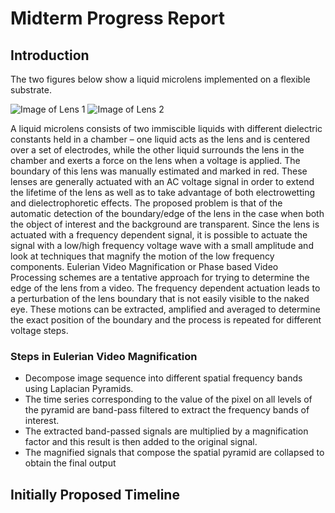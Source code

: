 # Midterm Progress Report
## Introduction
The two figures below show a liquid microlens implemented on a flexible substrate.

![Image of Lens 1](https://github.com/jayerfernandes/CS766/blob/master/prop_1.png?raw=true)
![Image of Lens 2](https://github.com/jayerfernandes/CS766/blob/master/prop_2.png?raw=true)

A liquid microlens consists of two immiscible liquids with different dielectric constants held in a chamber – one liquid acts as the lens and is centered over a set of electrodes, while the other liquid surrounds the lens in the chamber and exerts a force on the lens when a voltage is applied. The boundary of this lens was manually estimated and marked in red. These lenses are generally actuated with an AC voltage signal in order to extend the lifetime of the lens as well as to take advantage of both electrowetting and dielectrophoretic effects.
The proposed problem is that of the automatic detection of the boundary/edge of the lens in the case when both the object of interest and the background are transparent.
Since the lens is actuated with a frequency dependent signal, it is possible to actuate the signal with a low/high frequency voltage wave with a small amplitude and look at techniques that magnify the motion of the low frequency components. Eulerian Video Magnification or Phase based Video Processing schemes are a tentative approach for trying to determine the edge of the lens from a video. The frequency dependent actuation leads to a perturbation of the lens boundary that is not easily visible to the naked eye. These motions can be extracted, amplified and averaged to determine the exact position of the boundary and the process is repeated for different voltage steps.

### Steps in Eulerian Video Magnification

*	Decompose image sequence into different spatial frequency bands using Laplacian Pyramids.
*	The time series corresponding to the value of the pixel on all levels of the pyramid are band-pass filtered to extract the frequency bands of interest.
*	The extracted band-passed signals are multiplied by a magnification factor and this result is then added to the original signal.
*	The magnified signals that compose the spatial pyramid are collapsed to obtain the final output

## Initially Proposed Timeline
